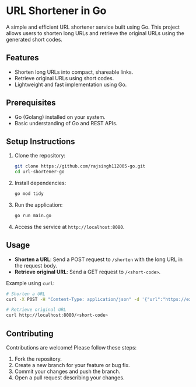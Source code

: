 # URL Shortener in Go

A simple and efficient URL shortener service built using Go. This project allows users to shorten long URLs and retrieve the original URLs using the generated short codes.

## Features
- Shorten long URLs into compact, shareable links.
- Retrieve original URLs using short codes.
- Lightweight and fast implementation using Go.

## Prerequisites
- Go (Golang) installed on your system.
- Basic understanding of Go and REST APIs.

## Setup Instructions
1. Clone the repository:
   ```bash
   git clone https://github.com/rajsingh112005-go.git
   cd url-shortener-go
   ```

2. Install dependencies:
   ```bash
   go mod tidy
   ```

3. Run the application:
   ```bash
   go run main.go
   ```

4. Access the service at `http://localhost:8080`.

## Usage
- **Shorten a URL**: Send a POST request to `/shorten` with the long URL in the request body.
- **Retrieve original URL**: Send a GET request to `/<short-code>`.

Example using `curl`:
```bash
# Shorten a URL
curl -X POST -H "Content-Type: application/json" -d '{"url":"https://example.com"}' http://localhost:8080/shorten

# Retrieve original URL
curl http://localhost:8080/<short-code>
```

## Contributing
Contributions are welcome! Please follow these steps:
1. Fork the repository.
2. Create a new branch for your feature or bug fix.
3. Commit your changes and push the branch.
4. Open a pull request describing your changes.


